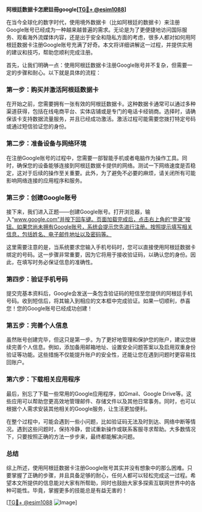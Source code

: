 **阿根廷数据卡怎麽註冊google[[TG💪+ @esim1088](https://t.me/s/esim1088)]**

在当今全球化的数字时代，使用境外数据卡（比如阿根廷的数据卡）来注册Google账号已经成为一种越来越普遍的需求。无论是为了更便捷地访问国际服务、观看海外流媒体内容，还是出于安全和隐私方面的考虑，很多人都对如何用阿根廷数据卡注册Google账号充满了好奇。本文将详细讲解这一过程，并提供实用的建议和技巧，帮助您顺利完成注册。

首先，让我们明确一点：使用阿根廷数据卡注册Google账号并不复杂，但需要一定的步骤和耐心。以下就是具体的流程：

### **第一步：购买并激活阿根廷数据卡**
在开始之前，您需要拥有一张有效的阿根廷数据卡。这种数据卡通常可以通过多种渠道获得，包括在线电商平台、实体店铺或是专门的电话卡经销商。选择时，请确保该卡支持数据流量服务，并且已经成功激活。激活过程可能需要您拨打特定号码或通过短信验证您的身份。

### **第二步：准备设备与网络环境**
在注册Google账号的过程中，您需要一部智能手机或者电脑作为操作工具。同时，确保您的设备能够连接到阿根廷数据卡提供的网络。测试一下网络速度是否稳定，这对于后续的操作至关重要。此外，为了避免不必要的麻烦，请关闭所有可能影响网络连接的应用程序和服务。

### **第三步：创建Google账号**
接下来，我们进入正题——创建Google账号。打开浏览器，输入“www.google.com”并按下回车键。页面加载完成后，点击右上角的“登录”按钮。如果您尚未拥有Google账号，系统会提示您先进行注册。按照提示填写相关信息，包括姓名、电子邮件地址以及密码等。

这里需要注意的是，当系统要求您输入手机号码时，您可以直接使用阿根廷数据卡绑定的号码。这一步骤非常重要，因为它将用于接收验证码，以确认您的身份。因此，在填写时务必保证信息的准确性。

### **第四步：验证手机号码**
提交完基本资料后，Google会发送一条包含验证码的短信至您提供的阿根廷手机号码。收到短信后，将其输入到相应的文本框中完成验证。如果一切顺利，恭喜您！您的Google账号已经成功创建！

### **第五步：完善个人信息**
虽然账号创建完毕，但这只是第一步。为了更好地管理和保护您的账户，建议您继续完善个人信息。例如，添加备用邮箱地址、设置安全问题答案以及启用双重身份验证等功能。这些措施不仅能提升账户的安全性，还能让您在遇到问题时更容易找回账户。

### **第六步：下载相关应用程序**
最后，别忘了下载一些常用的Google应用程序，如Gmail、Google Drive等。这些应用可以帮助您更高效地管理邮件、存储文件以及其他日常事务。同时，也可以根据个人需求安装其他相关的Google服务，让生活更加便利。

在整个过程中，可能会遇到一些小问题，比如验证码无法及时到达、网络中断等情况。遇到这些问题时，保持冷静，尝试重新操作或联系客服寻求帮助。大多数情况下，只要按照正确的方法一步步来，最终都能解决问题。

### **总结**
综上所述，使用阿根廷数据卡注册Google账号其实并没有想象中的那么困难。只要掌握了正确的步骤，并且具备足够的耐心，任何人都可以轻松完成这一过程。希望本文所提供的信息能对大家有所帮助，同时也鼓励大家多探索互联网世界中的各种可能性。毕竟，掌握更多的技能总是有益无害的！

[[TG💪+ @esim1088](https://t.me/s/esim1088) ![Image](https://i.postimg.cc/4NQfJmqS/Snipaste-2025-05-13-00-14-12.png)]
